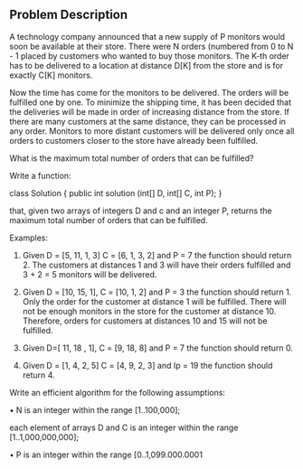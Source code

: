 ## Problem Description

A technology company announced that a new supply of P monitors would soon be available at their store. There were N orders (numbered from 0 to N - 1 placed by customers who wanted to buy those monitors. The K-th order has to be delivered to a location at distance D[K] from the store and is for exactly C[K] monitors.

Now the time has come for the monitors to be delivered. The orders will be fulfilled one by one. To minimize the shipping time, it has been decided that the deliveries will be made in order of increasing distance from the store. If there are many customers at the same distance, they can be processed in any order. Monitors to more distant customers will be delivered only once all orders to customers closer to the store have already been fulfilled.

What is the maximum total number of orders that can be fulfilled?

Write a function:

class Solution { public int solution (int[] D, int[] C, int P); }

that, given two arrays of integers D and c and an integer P, returns the maximum total number of orders that can be fulfilled.

Examples:

1. Given D = [5, 11, 1, 3] C = [6, 1, 3, 2] and P = 7 the function should return 2. The customers at distances 1 and 3 will have their orders fulfilled and 3 + 2 = 5 monitors will be delivered.

2. Given D = [10, 15, 1], C = [10, 1, 2] and P = 3 the function should return 1. Only the order for the customer at distance 1 will be fulfilled. There will not be enough monitors in the store for the customer at distance 10. Therefore, orders for customers at distances 10 and 15 will not be fulfilled.

3. Given D=[ 11, 18 , 1], C = [9, 18, 8] and P = 7 the function should return 0.

4. Given D = [1, 4, 2, 5] C = [4, 9, 2, 3] and Ip = 19 the function should return 4.

Write an efficient algorithm for the following assumptions:

• N is an integer within the range [1..100,000];

each element of arrays D and C is an integer within the range [1..1,000,000,000];

• P is an integer within the range [0..1,099.000.0001

